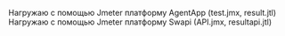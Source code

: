 Нагружаю с помощью Jmeter платформу AgentApp (test.jmx, result.jtl) <br>
Нагружаю с помощью Jmeter платформу Swapi (API.jmx, resultapi.jtl)

